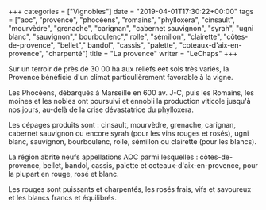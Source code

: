 +++
categories = ["Vignobles"]
date = "2019-04-01T17:30:22+00:00"
tags = ["aoc", "provence", "phocéens", "romains", "phylloxera", "cinsault", "mourvèdre", "grenache", "carignan", "cabernet sauvignon", "syrah", "ugni blanc", "sauvignon"," bourboulenc"," rolle", "sémillon", "clairette", "côtes-de-provence", "bellet"," bandol", "cassis", "palette", "coteaux-d'aix-en-provence", "charpenté"]
title = "La provence"
writer = "LeChaps"
+++

Sur un terroir de près de 30 00 ha aux reliefs eet sols très variés, la Provence bénéficie d'un climat particulièrement favorable à la vigne.  

Les Phocéens, débarqués à Marseille en 600 av. J-C, puis les Romains, les moines et les nobles ont poursuivi et ennobli la production viticole jusqu'à nos jours, au-delà de la crise dévastatrice du phylloxera.  

Les cépages produits sont : cinsault, mourvèdre, grenache, carignan, cabernet sauvignon ou encore syrah (pour les vins rouges et rosés), ugni blanc, sauvignon, bourboulenc, rolle, sémillon ou clairette (pour les blancs).  

La région abrite neufs appellations AOC parmi lesquelles : côtes-de-provence, bellet, bandol, cassis, palette et coteaux-d'aix-en-provence, pour la plupart en rouge, rosé et blanc.  

Les rouges sont puissants et charpentés, les rosés frais, vifs et savoureux et les blancs francs et équilibrés.